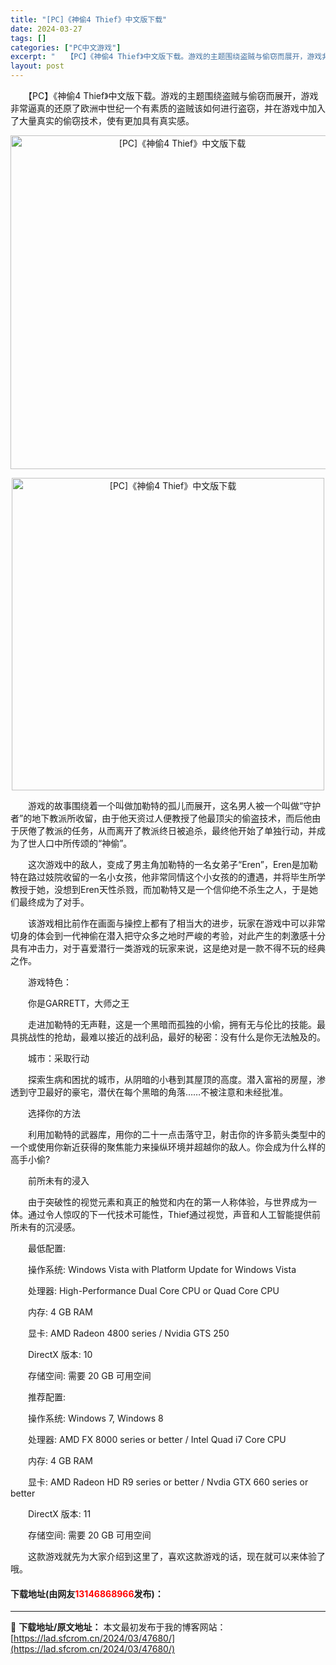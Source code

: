 ```yaml
---
title: "[PC]《神偷4 Thief》中文版下载"
date: 2024-03-27
tags: []
categories: ["PC中文游戏"]
excerpt: "　　【PC】《神偷4 Thief》中文版下载。游戏的主题围绕盗贼与偷窃而展开，游戏非常逼真的还原了欧洲中世纪一个有素质的盗贼该如何进行盗窃，并在游戏中加入了大量真实的偷窃技术，使有更加具有真实感。 　　游戏的故事围绕着一个叫做加勒特的孤儿而展开，这名男人被一个叫做&ldquo;守护者&rdquo;的&hellip;"
layout: post
---
```


 <p>　　【PC】《神偷4 Thief》中文版下载。游戏的主题围绕盗贼与偷窃而展开，游戏非常逼真的还原了欧洲中世纪一个有素质的盗贼该如何进行盗窃，并在游戏中加入了大量真实的偷窃技术，使有更加具有真实感。</p> <p align="center"><img align="" border="0" src="https://lad.sfcrom.cn/wp-content/uploads/2024/03/20240327_66036999af99a.webp" width="534" alt="[PC]《神偷4 Thief》中文版下载" /></p> <p align="center"><img align="" border="0" src="https://lad.sfcrom.cn/wp-content/uploads/2024/03/20240327_6603699a1c421.webp" width="500" alt="[PC]《神偷4 Thief》中文版下载" /></p> <p>　　游戏的故事围绕着一个叫做加勒特的孤儿而展开，这名男人被一个叫做&ldquo;守护者&rdquo;的地下教派所收留，由于他天资过人便教授了他最顶尖的偷盗技术，而后他由于厌倦了教派的任务，从而离开了教派终日被追杀，最终他开始了单独行动，并成为了世人口中所传颂的&ldquo;神偷&rdquo;。</p> <p>　　这次游戏中的敌人，变成了男主角加勒特的一名女弟子&ldquo;Eren&rdquo;，Eren是加勒特在路过妓院收留的一名小女孩，他非常同情这个小女孩的的遭遇，并将毕生所学教授于她，没想到Eren天性杀戮，而加勒特又是一个信仰绝不杀生之人，于是她们最终成为了对手。</p> <p>　　该游戏相比前作在画面与操控上都有了相当大的进步，玩家在游戏中可以非常切身的体会到一代神偷在潜入把守众多之地时严峻的考验，对此产生的刺激感十分具有冲击力，对于喜爱潜行一类游戏的玩家来说，这是绝对是一款不得不玩的经典之作。</p> <p>　　游戏特色：</p> <p>　　你是GARRETT，大师之王</p> <p>　　走进加勒特的无声鞋，这是一个黑暗而孤独的小偷，拥有无与伦比的技能。最具挑战性的抢劫，最难以接近的战利品，最好的秘密：没有什么是你无法触及的。</p> <p>　　城市：采取行动</p> <p>　　探索生病和困扰的城市，从阴暗的小巷到其屋顶的高度。潜入富裕的房屋，渗透到守卫最好的豪宅，潜伏在每个黑暗的角落&hellip;&hellip;不被注意和未经批准。</p> <p>　　选择你的方法</p> <p>　　利用加勒特的武器库，用你的二十一点击落守卫，射击你的许多箭头类型中的一个或使用你新近获得的聚焦能力来操纵环境并超越你的敌人。你会成为什么样的高手小偷?</p> <p>　　前所未有的浸入</p> <p>　　由于突破性的视觉元素和真正的触觉和内在的第一人称体验，与世界成为一体。通过令人惊叹的下一代技术可能性，Thief通过视觉，声音和人工智能提供前所未有的沉浸感。</p> <p>　　最低配置:</p> <p>　　操作系统: Windows Vista with Platform Update for Windows Vista</p> <p>　　处理器: High-Performance Dual Core CPU or Quad Core CPU</p> <p>　　内存: 4 GB RAM</p> <p>　　显卡: AMD Radeon 4800 series / Nvidia GTS 250</p> <p>　　DirectX 版本: 10</p> <p>　　存储空间: 需要 20 GB 可用空间</p> <p>　　推荐配置:</p> <p>　　操作系统: Windows 7, Windows 8</p> <p>　　处理器: AMD FX 8000 series or better / Intel Quad i7 Core CPU</p> <p>　　内存: 4 GB RAM</p> <p>　　显卡: AMD Radeon HD R9 series or better / Nvdia GTX 660 series or better</p> <p>　　DirectX 版本: 11</p> <p>　　存储空间: 需要 20 GB 可用空间</p> <p>　　这款游戏就先为大家介绍到这里了，喜欢这款游戏的话，现在就可以来体验了哦。</p> <p><h4>下载地址(由网友<font color="red">13146868966</font>发布)：</h4></p> 

---
📖 **下载地址/原文地址：** 本文最初发布于我的博客网站：[https://lad.sfcrom.cn/2024/03/47680/](https://lad.sfcrom.cn/2024/03/47680/)
